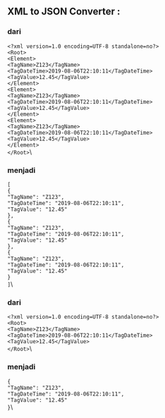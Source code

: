 ## XML to JSON Converter :
### dari
`<?xml version=1.0 encoding=UTF-8 standalone=no?>`\
`<Root>`\
	`<Element>`\
		`<TagName>Z123</TagName>`\
		`<TagDateTime>2019-08-06T22:10:11</TagDateTime>`\
		`<TagValue>12.45</TagValue>`\
	`</Element>`\
	`<Element>`\
		`<TagName>Z123</TagName>`\
		`<TagDateTime>2019-08-06T22:10:11</TagDateTime>`\
		`<TagValue>12.45</TagValue>`\
	`</Element>`\
	`<Element>`\
		`<TagName>Z123</TagName>`\
		`<TagDateTime>2019-08-06T22:10:11</TagDateTime>`\
		`<TagValue>12.45</TagValue>`\
	`</Element>`\
`</Root>`\

### menjadi
`[`\
	`{`\
		`"TagName": "Z123",`\
		`"TagDateTime": "2019-08-06T22:10:11",`\
		`"TagValue": "12.45"`\
	`},`\
	`{`\
		`"TagName": "Z123",`\
		`"TagDateTime": "2019-08-06T22:10:11",`\
		`"TagValue": "12.45"`\
	`},`\
	`{`\
		`"TagName": "Z123",`\
		`"TagDateTime": "2019-08-06T22:10:11",`\
		`"TagValue": "12.45"`\
	`}`\
`]`\

### dari
`<?xml version=1.0 encoding=UTF-8 standalone=no?>`\
`<Root>`\
	`<TagName>Z123</TagName>`\
	`<TagDateTime>2019-08-06T22:10:11</TagDateTime>`\
	`<TagValue>12.45</TagValue>`\
`</Root>`\

### menjadi

`{`\
	`"TagName": "Z123",`\
	`"TagDateTime": "2019-08-06T22:10:11",`\
	`"TagValue": "12.45"`\
`}`\
